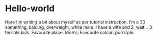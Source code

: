# Hello-world
Here I'm writing a bit about myself as per tutorial instruction. I'm a 30 something, balding, overweight, white male. I have a wife and 2, wait... 3 terrible kids. Favourite place: Moe's; Favourite colour: purrrrple.
